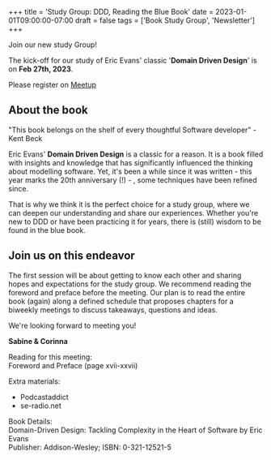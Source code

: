 +++
title = 'Study Group: DDD, Reading the Blue Book'
date = 2023-01-01T09:00:00-07:00
draft = false
tags = ['Book Study Group', 'Newsletter']
+++

Join our new study Group!

The kick-off for our study of Eric Evans' classic '**Domain Driven Design**' is on **Feb 27th, 2023**.

<!--more-->

Please register on [Meetup](https://www.meetup.com/de-DE/coders-only/events/291161464/)

## About the book

"This book belongs on the shelf of every thoughtful Software developer" - Kent Beck

Eric Evans' **Domain Driven Design** is a classic for a reason. It is a book filled with insights and knowledge that has significantly influenced the thinking about modelling software. Yet, it's been a while since it was written - this year marks the 20th anniversary (!) - , some techniques have been refined since.

That is why we think it is the perfect choice for a study group, where we can deepen our understanding and share our experiences. Whether you're new to DDD or have been practicing it for years, there is (still) wisdom to be found in the blue book.

## Join us on this endeavor

The first session will be about getting to know each other and sharing hopes and expectations for the study group. We recommend reading the foreword and preface before the meeting. Our plan is to read the entire book (again) along a defined schedule that proposes chapters for a biweekly meetings to discuss takeaways, questions and ideas.

We're looking forward to meeting you!

**Sabine & Corinna**

Reading for this meeting:  
Foreword and Preface (page xvii-xxvii)

Extra materials:
- Podcastaddict
- se-radio.net

Book Details:  
Domain-Driven Design: Tackling Complexity in the Heart of Software by Eric Evans  
Publisher: Addison-Wesley; ISBN: 0-321-12521-5